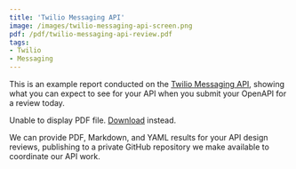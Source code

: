 ```yaml
---
title: 'Twilio Messaging API'
image: /images/twilio-messaging-api-screen.png
pdf: /pdf/twilio-messaging-api-review.pdf
tags:
- Twilio
- Messaging
---
```

This is an example report conducted on the [Twilio Messaging API](https://www.twilio.com/docs/messaging/api), showing what you can expect to see for your API when you submit your OpenAPI for a review today.
<object data="{{ page.pdf }}" type="application/pdf" width="100%" height="1000px">
    <p>Unable to display PDF file. <a href="{{ page.pdf }}">Download</a> instead.</p>
</object>
We can provide PDF, Markdown, and YAML results for your API design reviews, publishing to a private GitHub repository we make available to coordinate our API work.